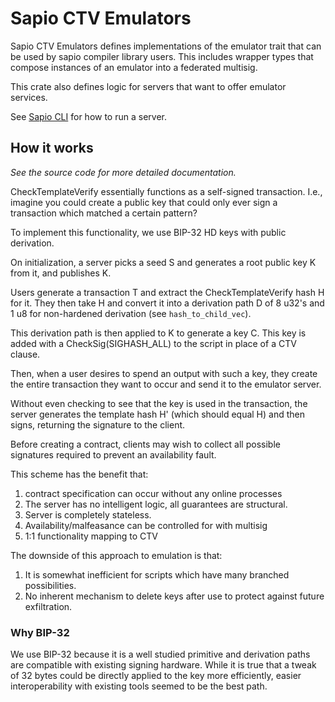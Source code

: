 # Sapio CTV Emulators


Sapio CTV Emulators defines implementations of the emulator trait that can
be used by sapio compiler library users. This includes wrapper types that
compose instances of an emulator into a federated multisig.

This crate also defines logic for servers that want to offer emulator services.

See [Sapio CLI](../cli/README.md) for how to run a server.


## How it works

*See the source code for more detailed documentation.*

CheckTemplateVerify essentially functions as a self-signed transaction. I.e.,
imagine you could create a public key that could only ever sign a transaction
which matched a certain pattern?

To implement this functionality, we use BIP-32 HD keys with public derivation.

On initialization, a server picks a seed S and generates a root public key K
from it, and publishes K.

Users generate a transaction T and extract the CheckTemplateVerify hash H for
it. They then take H and convert it into a derivation path D of 8 u32's and 1
u8 for non-hardened derivation (see `hash_to_child_vec`).

This derivation path is then applied to K to generate a key C. This key is
added with a CheckSig(SIGHASH_ALL) to the script in place of a CTV clause.

Then, when a user desires to spend an output with such a key, they create the
entire transaction they want to occur and send it to the emulator server.

Without even checking to see that the key is used in the transaction, the
server generates the template hash H' (which should equal H) and then signs,
returning the signature to the client.

Before creating a contract, clients may wish to collect all possible
signatures required to prevent an availability fault.

This scheme has the benefit that:

1. contract specification can occur without any online processes
1. The server has no intelligent logic, all guarantees are structural.
1. Server is completely stateless.
1. Availability/malfeasance can be controlled for with multisig
1. 1:1 functionality mapping to CTV

The downside of this approach to emulation is that:

1. It is somewhat inefficient for scripts which have many branched possibilities.
1. No inherent mechanism to delete keys after use to protect against future exfiltration.


### Why BIP-32

We use BIP-32 because it is a well studied primitive and derivation paths are
compatible with existing signing hardware. While it is true that a tweak of
32 bytes could be directly applied to the key more efficiently, easier
interoperability with existing tools seemed to be the best path.
